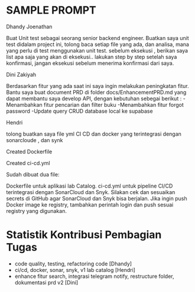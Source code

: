 ﻿# SAMPLE PROMPT

Dhandy Joenathan

Buat Unit test
sebagai seorang senior backend engineer. Buatkan saya unit test didalam project ini, tolong baca setiap file yang ada, dan analisa, mana yang perlu di test menggunakan unit test. sebelum eksekusi , berikan saya list apa saja yang akan di eksekusi..
lakukan step by step setelah saya konfirmasi, jangan eksekusi sebelum menerima konfirmasi dari saya.

Dini Zakiyah

Berdasarkan fitur yang ada saat ini saya ingin melakukan peningkatan fitur. Bantu saya buat document PRD di folder docs/EnhancementPRD.md yang dapat membantu saya develop API, dengan kebutuhan sebegai berikut :
-Menambahkan fitur pencarian dan filter buku
-Menambahkan fitur forgot password
-Update query CRUD database local ke supabase

Hendri

tolong buatkan saya file yml CI CD dan docker yang terintegrasi dengan sonarcloude , dan synk

Created Dockerfile

Created ci-cd.yml

Sudah dibuat dua file:

Dockerfile untuk aplikasi lab Catalog.
ci-cd.yml untuk pipeline CI/CD terintegrasi dengan SonarCloud dan Snyk.
Silakan cek dan sesuaikan secrets di GitHub agar SonarCloud dan Snyk bisa berjalan. Jika ingin push Docker image ke registry, tambahkan perintah login dan push sesuai registry yang digunakan.

# Statistik Kontribusi Pembagian Tugas

- code quality, testing, refactoring code [Dhandy]
- ci/cd, docker, sonar, snyk, v1 lab catalog [Hendri]
- enhance fitur search, integrasi telegram notify, restructure folder, dokumentasi prd v2 [Dini]


